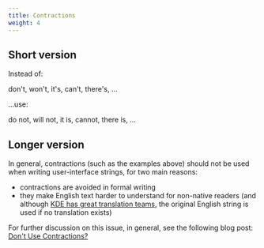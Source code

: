 ```yaml
---
title: Contractions
weight: 4
---
```


Short version
-------------

Instead of:

don't, won't, it's, can't, there's, ...

...use:

do not, will not, it is, cannot, there is, ...

Longer version
--------------

In general, contractions (such as the examples above) should not be used
when writing user-interface strings, for two main reasons:

-   contractions are avoided in formal writing
-   they make English text harder to understand for non-native readers
    (and although [KDE has great translation
    teams](http://l10n.kde.org/), the original English string is used if
    no translation exists)

For further discussion on this issue, in general, see the following blog
post: [Don't Use
Contractions?](http://www.businesswritingblog.com/business_writing/2006/04/dont_use_contra.html)
